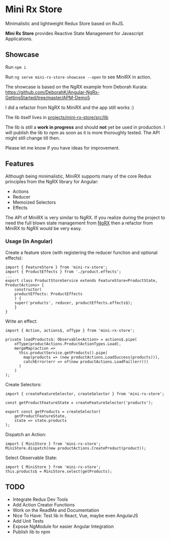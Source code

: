 # Mini Rx Store

Minimalistic and lightweight Redux Store based on RxJS.

**Mini Rx Store** provides Reactive State Management for Javascript Applications.

## Showcase

Run `npm i`

Run `ng serve mini-rx-store-showcase --open` to see MiniRX in action. 

The showcase is based on the NgRX example from Deborah Kurata: https://github.com/DeborahK/Angular-NgRx-GettingStarted/tree/master/APM-Demo5

I did a refactor from NgRX to MiniRX and the app still works :)

The lib itself lives in [projects/mini-rx-store/src/lib](https://github.com/spierala/mini-rx-store/tree/master/projects/mini-rx-store/src/lib)

The lib is still a **work in progress** and should **not** yet be used in production.
I will publish the lib to npm as soon as it is more thoroughly tested.
The API might still change till then.

Please let me know if you have ideas for improvement.

## Features
Although being minimalistic, MiniRX supports many of the core Redux principles from the NgRX library for Angular:
* Actions
* Reducer
* Memoized Selectors
* Effects

The API of MiniRX is very similar to NgRX.
If you realize during the project to need the full blown state management from [NgRX](https://ngrx.io/guide/store) then a refactor from MiniRX to NgRX would be very easy. 

### Usage (in Angular)
Create a feature store (with registering the reducer function and optional effects):
```
import { FeatureStore } from 'mini-rx-store';
import { ProductEffects } from './product.effects';
...
export class ProductStoreService extends FeatureStore<ProductState, ProductActions> {
    constructor(
    productEffects: ProductEffects
    ) {
    super('products', reducer, productEffects.effects$);
    }
}
```

Write an effect: 
```
import { Action, actions$, ofType } from 'mini-rx-store';

private loadProducts$: Observable<Action> = actions$.pipe(
    ofType(productActions.ProductActionTypes.Load),
    mergeMap(action =>
      this.productService.getProducts().pipe(
        map(products => (new productActions.LoadSuccess(products))),
        catchError(err => of(new productActions.LoadFail(err)))
      )
    )
);
```
Create Selectors:
```
import { createFeatureSelector, createSelector } from 'mini-rx-store';

const getProductFeatureState = createFeatureSelector('products');

export const getProducts = createSelector(
    getProductFeatureState,
    state => state.products
);
``` 
 
Dispatch an Action: 
```
import { MiniStore } from 'mini-rx-store';
MiniStore.dispatch(new productActions.CreateProduct(product));
```

Select Observable State: 
```
import { MiniStore } from 'mini-rx-store';
this.products$ = MiniStore.select(getProducts);
```

## TODO
* Integrate Redux Dev Tools
* Add Action Creator Functions
* Work on the ReadMe and Documentation
* Nice To Have: Test lib in React, Vue, maybe even AngularJS
* Add Unit Tests
* Expose NgModule for easier Angular Integration
* Publish lib to npm
